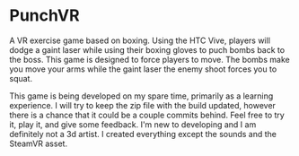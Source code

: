 # PunchVR

A VR exercise game based on boxing. Using the HTC Vive, players will dodge a gaint laser while using their boxing gloves to puch bombs back to the boss. This game is designed to force players to move. The bombs make you move your arms while the gaint laser the enemy shoot forces you to squat.

This game is being developed on my spare time, primarily as a learning experience. I will try to keep the zip file with the build updated, however there is a chance that it could be a couple commits behind. Feel free to try it, play it, and give some feedback. I'm new to developing and I am definitely not a 3d artist. I created everything except the sounds and the SteamVR asset.
